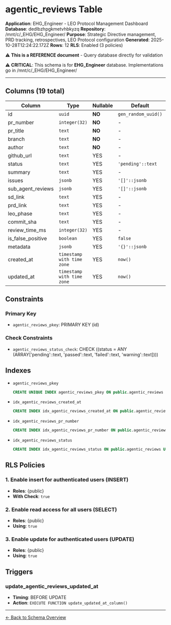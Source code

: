 # agentic_reviews Table

**Application**: EHG_Engineer - LEO Protocol Management Dashboard
**Database**: dedlbzhpgkmetvhbkyzq
**Repository**: /mnt/c/_EHG/EHG_Engineer/
**Purpose**: Strategic Directive management, PRD tracking, retrospectives, LEO Protocol configuration
**Generated**: 2025-10-28T12:24:22.172Z
**Rows**: 12
**RLS**: Enabled (3 policies)

⚠️ **This is a REFERENCE document** - Query database directly for validation

⚠️ **CRITICAL**: This schema is for **EHG_Engineer** database. Implementations go in /mnt/c/_EHG/EHG_Engineer/

---

## Columns (19 total)

| Column | Type | Nullable | Default | Description |
|--------|------|----------|---------|-------------|
| id | `uuid` | **NO** | `gen_random_uuid()` | - |
| pr_number | `integer(32)` | **NO** | - | - |
| pr_title | `text` | **NO** | - | - |
| branch | `text` | **NO** | - | - |
| author | `text` | **NO** | - | - |
| github_url | `text` | YES | - | - |
| status | `text` | YES | `'pending'::text` | - |
| summary | `text` | YES | - | - |
| issues | `jsonb` | YES | `'[]'::jsonb` | - |
| sub_agent_reviews | `jsonb` | YES | `'[]'::jsonb` | - |
| sd_link | `text` | YES | - | - |
| prd_link | `text` | YES | - | - |
| leo_phase | `text` | YES | - | - |
| commit_sha | `text` | YES | - | - |
| review_time_ms | `integer(32)` | YES | - | - |
| is_false_positive | `boolean` | YES | `false` | - |
| metadata | `jsonb` | YES | `'{}'::jsonb` | - |
| created_at | `timestamp with time zone` | YES | `now()` | - |
| updated_at | `timestamp with time zone` | YES | `now()` | - |

## Constraints

### Primary Key
- `agentic_reviews_pkey`: PRIMARY KEY (id)

### Check Constraints
- `agentic_reviews_status_check`: CHECK ((status = ANY (ARRAY['pending'::text, 'passed'::text, 'failed'::text, 'warning'::text])))

## Indexes

- `agentic_reviews_pkey`
  ```sql
  CREATE UNIQUE INDEX agentic_reviews_pkey ON public.agentic_reviews USING btree (id)
  ```
- `idx_agentic_reviews_created_at`
  ```sql
  CREATE INDEX idx_agentic_reviews_created_at ON public.agentic_reviews USING btree (created_at DESC)
  ```
- `idx_agentic_reviews_pr_number`
  ```sql
  CREATE INDEX idx_agentic_reviews_pr_number ON public.agentic_reviews USING btree (pr_number)
  ```
- `idx_agentic_reviews_status`
  ```sql
  CREATE INDEX idx_agentic_reviews_status ON public.agentic_reviews USING btree (status)
  ```

## RLS Policies

### 1. Enable insert for authenticated users (INSERT)

- **Roles**: {public}
- **With Check**: `true`

### 2. Enable read access for all users (SELECT)

- **Roles**: {public}
- **Using**: `true`

### 3. Enable update for authenticated users (UPDATE)

- **Roles**: {public}
- **Using**: `true`

## Triggers

### update_agentic_reviews_updated_at

- **Timing**: BEFORE UPDATE
- **Action**: `EXECUTE FUNCTION update_updated_at_column()`

---

[← Back to Schema Overview](../database-schema-overview.md)
